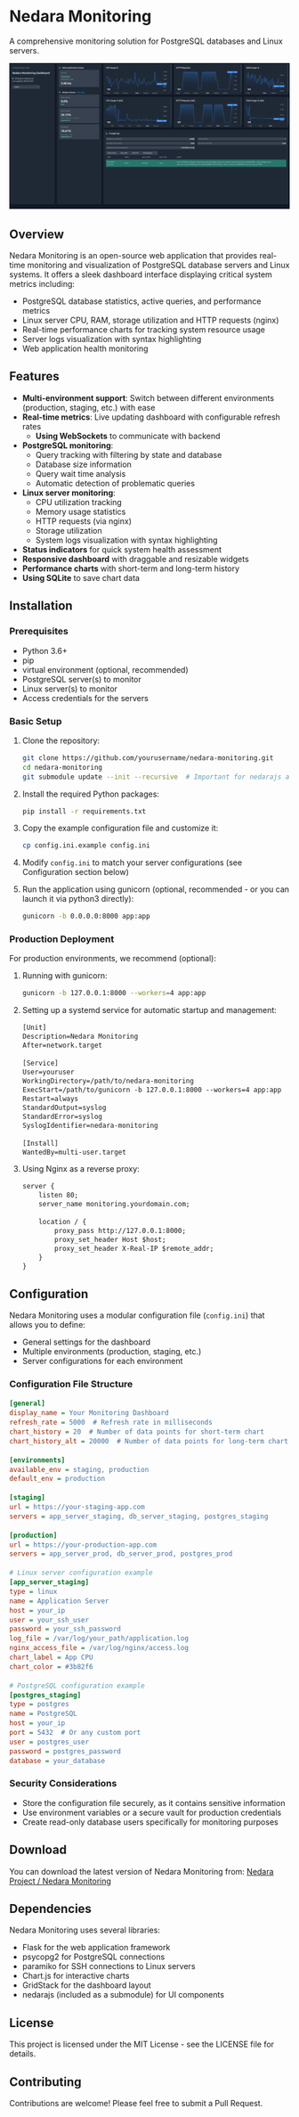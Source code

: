 # Nedara Monitoring

A comprehensive monitoring solution for PostgreSQL databases and Linux servers.

![Nedara Monitoring Dashboard](./demo/example.png)

## Overview

Nedara Monitoring is an open-source web application that provides real-time monitoring and visualization of PostgreSQL database servers and Linux systems. It offers a sleek dashboard interface displaying critical system metrics including:

- PostgreSQL database statistics, active queries, and performance metrics
- Linux server CPU, RAM, storage utilization and HTTP requests (nginx)
- Real-time performance charts for tracking system resource usage
- Server logs visualization with syntax highlighting
- Web application health monitoring

## Features

- **Multi-environment support**: Switch between different environments (production, staging, etc.) with ease
- **Real-time metrics**: Live updating dashboard with configurable refresh rates
   - **Using WebSockets** to communicate with backend
- **PostgreSQL monitoring**:
  - Query tracking with filtering by state and database
  - Database size information
  - Query wait time analysis
  - Automatic detection of problematic queries
- **Linux server monitoring**:
  - CPU utilization tracking
  - Memory usage statistics
  - HTTP requests (via nginx)
  - Storage utilization
  - System logs visualization with syntax highlighting
- **Status indicators** for quick system health assessment
- **Responsive dashboard** with draggable and resizable widgets
- **Performance charts** with short-term and long-term history
- **Using SQLite** to save chart data

## Installation

### Prerequisites

- Python 3.6+
- pip
- virtual environment (optional, recommended)
- PostgreSQL server(s) to monitor
- Linux server(s) to monitor
- Access credentials for the servers

### Basic Setup

1. Clone the repository:
   ```bash
   git clone https://github.com/yourusername/nedara-monitoring.git
   cd nedara-monitoring
   git submodule update --init --recursive  # Important for nedarajs and any other submodules
   ```

2. Install the required Python packages:
   ```bash
   pip install -r requirements.txt
   ```

3. Copy the example configuration file and customize it:
   ```bash
   cp config.ini.example config.ini
   ```

4. Modify `config.ini` to match your server configurations (see Configuration section below)

5. Run the application using gunicorn (optional, recommended - or you can launch it via python3 directly):
   ```bash
   gunicorn -b 0.0.0.0:8000 app:app
   ```

### Production Deployment

For production environments, we recommend (optional):

1. Running with gunicorn:
   ```bash
   gunicorn -b 127.0.0.1:8000 --workers=4 app:app
   ```

2. Setting up a systemd service for automatic startup and management:
   ```
   [Unit]
   Description=Nedara Monitoring
   After=network.target

   [Service]
   User=youruser
   WorkingDirectory=/path/to/nedara-monitoring
   ExecStart=/path/to/gunicorn -b 127.0.0.1:8000 --workers=4 app:app
   Restart=always
   StandardOutput=syslog
   StandardError=syslog
   SyslogIdentifier=nedara-monitoring

   [Install]
   WantedBy=multi-user.target
   ```

3. Using Nginx as a reverse proxy:
   ```
   server {
       listen 80;
       server_name monitoring.yourdomain.com;

       location / {
           proxy_pass http://127.0.0.1:8000;
           proxy_set_header Host $host;
           proxy_set_header X-Real-IP $remote_addr;
       }
   }
   ```

## Configuration

Nedara Monitoring uses a modular configuration file (`config.ini`) that allows you to define:

- General settings for the dashboard
- Multiple environments (production, staging, etc.)
- Server configurations for each environment

### Configuration File Structure

```ini
[general]
display_name = Your Monitoring Dashboard
refresh_rate = 5000  # Refresh rate in milliseconds
chart_history = 20  # Number of data points for short-term chart
chart_history_alt = 20000  # Number of data points for long-term chart

[environments]
available_env = staging, production
default_env = production

[staging]
url = https://your-staging-app.com
servers = app_server_staging, db_server_staging, postgres_staging

[production]
url = https://your-production-app.com
servers = app_server_prod, db_server_prod, postgres_prod

# Linux server configuration example
[app_server_staging]
type = linux
name = Application Server
host = your_ip
user = your_ssh_user
password = your_ssh_password
log_file = /var/log/your_path/application.log
nginx_access_file = /var/log/nginx/access.log
chart_label = App CPU
chart_color = #3b82f6

# PostgreSQL configuration example
[postgres_staging]
type = postgres
name = PostgreSQL
host = your_ip
port = 5432  # Or any custom port
user = postgres_user
password = postgres_password
database = your_database
```

### Security Considerations

- Store the configuration file securely, as it contains sensitive information
- Use environment variables or a secure vault for production credentials
- Create read-only database users specifically for monitoring purposes

## Download

You can download the latest version of Nedara Monitoring from:
[Nedara Project / Nedara Monitoring](https://github.com/Nedara-Project/nedara-monitoring)

## Dependencies

Nedara Monitoring uses several libraries:

- Flask for the web application framework
- psycopg2 for PostgreSQL connections
- paramiko for SSH connections to Linux servers
- Chart.js for interactive charts
- GridStack for the dashboard layout
- nedarajs (included as a submodule) for UI components

## License

This project is licensed under the MIT License - see the LICENSE file for details.

## Contributing

Contributions are welcome! Please feel free to submit a Pull Request.
